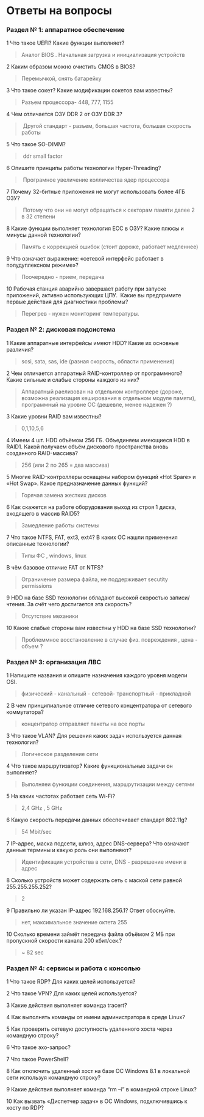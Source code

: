# Ответы на вопросы

### Раздел № 1: аппаратное обеспечение
1 Что такое UEFI? Какие функции выполняет?
> Аналог BIOS . Начальная загрузка и инициализация устройств

2 Каким образом можно очистить CMOS в BIOS?
> Перемычкой, снять батарейку 

3 Что такое сокет? Какие модификации сокетов вам известны?
> Разъем процессора- 448, 777, 1155  

4 Чем отличается ОЗУ DDR 2 от ОЗУ DDR 3?
> Другой стандарт - разъем, большая частота, большая скорость работы

5 Что такое SO-DIMM?
> ddr small factor

6 Опишите принципы работы технологии Hyper-Threading?
> Програмное увеличение колличества ядер процессора

7 Почему 32-битные приложения не могут использовать более 4ГБ ОЗУ?
> Потому что они не могут обращаться к секторам памяти далее 2 в 32 степени

8 Какие функции выполняет технология ECC в ОЗУ? Какие плюсы и минусы данной технологии?
> Память с коррекцией ошибок (стоит дороже, работает медленнее)

9 Что означает выражение: «сетевой интерфейс работает в полудуплексном режиме»?
> Поочередно - прием, передача

10 Рабочая станция аварийно завершает работу при запуске приложений, активно использующих ЦПУ.  Какие вы предпримите первые действия для диагностики проблемы?
> Перегрев - нужен мониторинг температуры.

### Раздел № 2: дисковая подсистема
1 Какие аппаратные интерфейсы имеют HDD? Какие их основные различия?
> scsi, sata, sas, ide (разная скорость, области применения)

2 Чем отличается аппаратный RAID-контроллер от программного? Какие сильные и слабые стороны каждого из них?
> Аппаратный раелизован на отдельном контроллере (дороже, возможна реализация кеширования в отдельном модуле памяти), программный на уровне ОС (дешевле, менее надежен ?) 

3 Какие уровни RAID вам известны?
> 0,1,10,5,6

4 Имеем 4 шт. HDD объёмом 256 ГБ. Объединяем имеющиеся HDD в RAID1. Какой получаем объём дискового пространства вновь созданного RAID-массива?
> 256 (или 2 по 265 = два массива)

5 Многие RAID-контроллеры оснащены набором функций «Hot Spare» и «Hot Swap». Какое предназначение данных функций?
> Горячая замена жестких дисков

6 Как скажется на работе оборудования выход из строя 1 диска, входящего в массив RAID5?
> Замедление работы системы

7 Что такое NTFS, FAT, ext3, ext4? В каких ОС нашли применения описанные технологии?
> Типы ФС , windows, linux

В чём базовое отличие FAT от NTFS?
> Ограничение размера файла, не поддерживает secutity permissions

9 HDD на базе SSD технологии обладают высокой скоростью записи/чтения. За счёт чего достигается эта скорость?
> Отсутствие механики

10 Какие слабые стороны вам известны у HDD на базе SSD технологии?
> Проблеммное восстановление в случае физ. повреждения , цена - объем ?

### Раздел № 3: организация ЛВС
1 Напишите названия и опишите назначения каждого уровня модели OSI.
> физический - канальный - сетевой- транспортный - прикладной

2 В чем принципиальное отличие сетевого концентратора от сетевого коммутатора?
> концентратор отправляет пакеты на все порты 

3 Что такое VLAN? Для решения каких задач используется данная технология?
> Логическое разделение сети

4 Что такое маршрутизатор? Какие функциональные задачи он выполняет?
> Выполняеи функиции соединения, маршрутизации между сетями

5 На каких частотах работает сеть Wi-Fi?
> 2,4 GHz , 5 GHz

6 Какую скорость передачи данных обеспечивает стандарт 802.11g?
> 54 Mbit/sec

7 IP-адрес, маска подсети, шлюз, адрес DNS-сервера? Что означают данные термины и какую роль они выполняют?
> Идентификация устройства в сети, DNS - разрешение имени в адрес

8 Сколько устройств может содержать сеть с маской сети равной 255.255.255.252?
> 2

9 Правильно ли указан IP-адрес 192.168.256.1? Ответ обоснуйте.
> нет, максимальное значение октета 255

10 Сколько времени займёт передача файла объёмом 2 МБ при пропускной скорости канала 200 кбит/сек.?
> ~ 82 sec

### Раздел № 4: сервисы и работа с консолью
1 Что такое RDP? Для каких целей используется?
>
2 Что такое VPN? Для каких целей используется?
>
3 Какие действия выполняет команда tracert?
>
4 Как выполнять команды от имени администратора в среде Linux?
>
5 Как проверить сетевую доступность удаленного хоста через командную строку?
>
6 Что такое эхо-запрос?
>
7 Что такое PowerShell?
>
8 Как отключить удаленный хост на базе ОС Windows 8.1 в локальной сети используя командную строку?
>
9 Какие действия выполняет команда “rm –i” в командной строке Linux?
>
10 Как вызвать «Диспетчер задач» в ОС Windows, подключившись к хосту по RDP?</li></ol>
>



